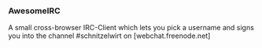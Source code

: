### AwesomeIRC
A small cross-browser IRC-Client which lets you pick a username and signs you into the channel #schnitzelwirt on [webchat.freenode.net]
